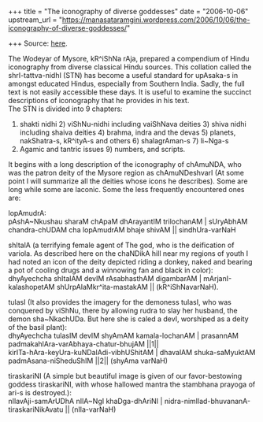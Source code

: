 +++
title = "The iconography of diverse goddesses"
date = "2006-10-06"
upstream_url = "https://manasataramgini.wordpress.com/2006/10/06/the-iconography-of-diverse-goddesses/"

+++
Source: [here](https://manasataramgini.wordpress.com/2006/10/06/the-iconography-of-diverse-goddesses/).

The Wodeyar of Mysore, kR^iShNa rAja, prepared a compendium of Hindu
iconography from diverse classical Hindu sources. This collation called
the shrI-tattva-nidhI (STN) has become a useful standard for upAsaka-s
in amongst educated Hindus, especially from Southern India. Sadly, the
full text is not easily accessible these days. It is useful to examine
the succinct descriptions of iconography that he provides in his text.  
The STN is divided into 9 chapters:  
1) shakti nidhi 2) viShNu-nidhi including vaiShNava deities 3) shiva
nidhi including shaiva deities 4) brahma, indra and the devas 5)
planets, nakShatra-s, kR^ityA-s and others 6) shalagrAman-s 7) li\~Nga-s
8) Agamic and tantric issues 9) numbers, and scripts.

It begins with a long description of the iconography of chAmuNDA, who
was the patron deity of the Mysore region as chAmuNDeshvarI (At some
point I will summarize all the deities whose icons he describes). Some
are long while some are laconic. Some the less frequently encountered
ones are:

lopAmudrA:  
pAshA\~Nkushau sharaM chApaM dhArayantIM trilochanAM \| sUryAbhAM
chandra-chUDAM cha lopAmudrAM bhaje shivAM \|\| sindhUra-varNaH

shItalA (a terrifying female agent of The god, who is the deification of
variola. As described here on the chaNDikA hill near my regions of youth
I had noted an icon of the deity depicted riding a donkey, naked and
bearing a pot of cooling drugs and a winnowing fan and black in
color):  
dhyAyechcha shItalAM devIM rAsabhasthAM digambarAM \|
mArjanI-kalashopetAM shUrpAlaMkr^ita-mastakAM \|\| (kR^iShNavarNaH).

tulasI (It also provides the imagery for the demoness tulasI, who was
conquered by viShNu, there by allowing rudra to slay her husband, the
demon sha\~NkachUDa. But here she is caled a devI, worshiped as a deity
of the basil plant):  
dhyAyechcha tulasIM devIM shyAmAM kamala-lochanAM \| prasannAM
padmakahlAra-varAbhaya-chatur-bhujAM \|\|1\|\|  
kirITa-hAra-keyUra-kuNDalAdi-vibhUShitAM \| dhavalAM shuka-saMyuktAM
padmAsana-niSheduShIM \|\|2\|\| (shyAma varNaH)

tiraskariNI (A simple but beautiful image is given of our
favor-bestowing goddess tiraskariNI, with whose hallowed mantra the
stambhana prayoga of ari-s is destroyed.):  
nIlavAji-samArUDhA nIlA\~NgI khaDga-dhAriNI \|
nidra-nimIlad-bhuvananA-tiraskariNikAvatu \|\| (nIla-varNaH)

